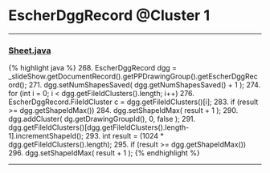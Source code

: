 # EscherDggRecord @Cluster 1

***

### [Sheet.java](https://searchcode.com/codesearch/view/97394323/)
{% highlight java %}
268. EscherDggRecord dgg = _slideShow.getDocumentRecord().getPPDrawingGroup().getEscherDggRecord();
271. dgg.setNumShapesSaved( dgg.getNumShapesSaved() + 1 );
274. for (int i = 0; i < dgg.getFileIdClusters().length; i++)
276.     EscherDggRecord.FileIdCluster c = dgg.getFileIdClusters()[i];
283.         if (result >= dgg.getShapeIdMax())
284.             dgg.setShapeIdMax( result + 1 );
290. dgg.addCluster( dg.getDrawingGroupId(), 0, false );
291. dgg.getFileIdClusters()[dgg.getFileIdClusters().length-1].incrementShapeId();
293. int result = (1024 * dgg.getFileIdClusters().length);
295. if (result >= dgg.getShapeIdMax())
296.     dgg.setShapeIdMax( result + 1 );
{% endhighlight %}

***

